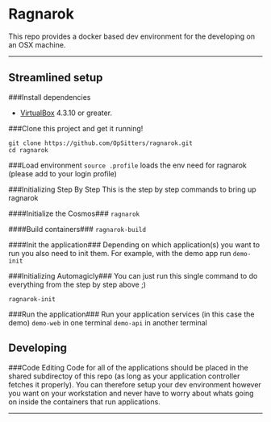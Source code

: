 # Ragnarok

This repo provides a docker based dev environment for the developing on an OSX machine.

----------


## Streamlined setup
###Install dependencies
* [VirtualBox][virtualbox] 4.3.10 or greater.


###Clone this project and get it running!
```
git clone https://github.com/OpSitters/ragnarok.git
cd ragnarok
```

###Load environment
``source .profile`` loads the env need for ragnarok (please add to your login profile)

###Initializing Step By Step
This is the step by step commands to bring up ragnarok

####Initialize the Cosmos###
``ragnarok``

####Build containers###
``ragnarok-build``

####Init the application###
Depending on which application(s) you want to run you also need to init them. For example, with the demo app run
``demo-init``

###Initializing Automagicly###
You can just run this single command to do everything from the step by step above ;)
```
ragnarok-init
```


###Run the application###
Run your application services (in this case the demo)
``demo-web`` in one terminal
``demo-api`` in another terminal


## Developing
###Code Editing
Code for all of the applications should be placed in the shared subdirectoy of this repo (as long as your application controller fetches it properly).  You can therefore setup your dev environment however you want on your workstation and never have to worry about whats going on inside the containers that run applications.



---------------------
[virtualbox]: https://www.virtualbox.org/wiki/Downloads  "VirtualBox Downloads"
